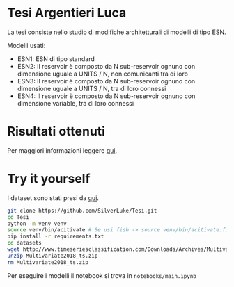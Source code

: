 # Tesi Argentieri Luca

La tesi consiste nello studio di modifiche architetturali di modelli di tipo ESN.

Modelli usati:
- ESN1: ESN di tipo standard
- ESN2: Il reservoir è composto da N sub-reservoir ognuno con dimensione uguale a UNITS / N, non comunicanti tra di loro
- ESN3: Il reservoir è composto da N sub-reservoir ognuno con dimensione uguale a UNITS / N, tra di loro connessi
- ESN4: Il reservoir è composto da N sub-reservoir ognuno con dimensione variable, tra di loro connessi

# Risultati ottenuti


Per maggiori informazioni leggere [qui](DESCRIPTION.md).

# Try it yourself

I dataset sono stati presi da [qui](http://www.timeseriesclassification.com/Downloads/Archives/Multivariate2018_ts.zip).
```bash
git clone https://github.com/SilverLuke/Tesi.git
cd Tesi
python -m venv venv
source venv/bin/acitivate # Se usi fish -> source venv/bin/acitivate.fish
pip install -r requirements.txt
cd datasets
wget http://www.timeseriesclassification.com/Downloads/Archives/Multivariate2018_ts.zip
unzip Multivariate2018_ts.zip
rm Multivariate2018_ts.zip
```

Per eseguire i modelli il notebook si trova in ```notebooks/main.ipynb```